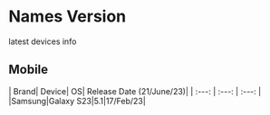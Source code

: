 # Names Version
latest devices info

## Mobile

| Brand| Device| OS| Release Date (21/June/23)|
| :---: | :---: | :---: |
|Samsung|Galaxy S23|5.1|17/Feb/23|

